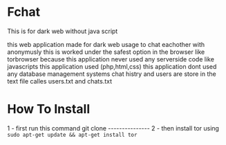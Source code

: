# Fchat
This is for dark web without java script

this web application made for dark web usage to chat eachother with anonymusly
this is worked under the safest option in the browser like torbrowser because this application never used any serverside code like javascripts this application used (php,html,css) this application dont used any database management systems chat histry and users are store in the text file calles users.txt and chats.txt 

# How To  Install
1 - first run this command git clone ---------------
2 - then install tor using `sudo apt-get update && apt-get install tor`
